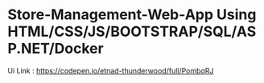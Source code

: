 # Store-Management-Web-App Using HTML/CSS/JS/BOOTSTRAP/SQL/ASP.NET/Docker

Ui Link : https://codepen.io/etnad-thunderwood/full/PombqRJ
